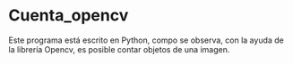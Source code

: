 # Cuenta_opencv
Este programa está escrito en Python, compo se observa, con la ayuda de la librería Opencv, es posible contar objetos de una imagen.
